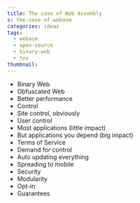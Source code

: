 ```yaml
---
title: The case of Web Assembly
s: the-case-of-webasm
categories: ideas
tags:
  - webasm
  - open-source
  - binary-web
  - tos
thumbnail:
---
```


- Binary Web
- Obfuscated Web
- Better performance
- Control
- Site control, obviously
- User control
- Most applications (little impact)
- But applications you depend (big impact)
- Terms of Service
- Demand for control
- Auto updating everything
- Spreading to mobile
- Security
- Modularity
- Opt-in
- Guarantees
